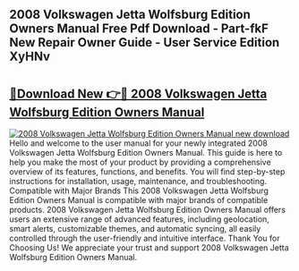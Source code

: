 ## 2008 Volkswagen Jetta Wolfsburg Edition Owners Manual Free Pdf Download - Part-fkF New Repair Owner Guide - User Service Edition XyHNv

# <h2><a href="http://bc47429.oget.top/?id=2008+Volkswagen+Jetta+Wolfsburg+Edition+Owners+Manual">🔗Download New 👉🔴 2008 Volkswagen Jetta Wolfsburg Edition Owners Manual</a></h2>

[![2008 Volkswagen Jetta Wolfsburg Edition Owners Manual new download](https://i.imgur.com/5g1atiW.png)](http://bc47429.oget.top/?id=2008+Volkswagen+Jetta+Wolfsburg+Edition+Owners+Manual)
Hello and welcome to the user manual for your newly integrated 2008 Volkswagen Jetta Wolfsburg Edition Owners Manual. This guide is here to help you make the most of your product by providing a comprehensive overview of its features, functions, and benefits. You will find step-by-step instructions for installation, usage, maintenance, and troubleshooting. Compatible with Major Brands This 2008 Volkswagen Jetta Wolfsburg Edition Owners Manual is compatible with major brands of compatible products. 2008 Volkswagen Jetta Wolfsburg Edition Owners Manual offers users an extensive range of advanced features, including geolocation, smart alerts, customizable themes, and automatic syncing, all easily controlled through the user-friendly and intuitive interface. Thank You for Choosing Us! We appreciate your trust and support 2008 Volkswagen Jetta Wolfsburg Edition Owners Manual.
